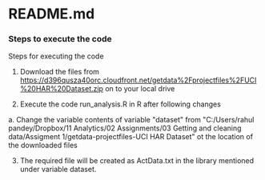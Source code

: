 # README.md

### Steps to execute the code

Steps for executing the code

1. Download the files from https://d396qusza40orc.cloudfront.net/getdata%2Fprojectfiles%2FUCI%20HAR%20Dataset.zip on to your local drive

2. Execute the code run_analysis.R in R after following changes

  a. Change the variable contents of variable "dataset" from "C:/Users/rahul pandey/Dropbox/11 Analytics/02 Assignments/03 Getting and cleaning data/Assigment 1/getdata-projectfiles-UCI HAR Dataset" ot the location of the downloaded files

3. The  required file will be created as ActData.txt in the library mentioned under variable dataset.
